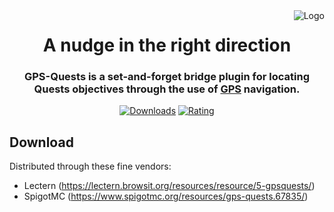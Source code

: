 <img src="https://i.imgur.com/cnSexvp.png" alt="Logo" align="right">
<div align="center">
  <h1>A nudge in the right direction</h1>
  <h3>GPS-Quests is a set-and-forget bridge plugin for locating Quests objectives through the use of <a href="https://www.spigotmc.org/resources/gps-1-9-1-16-the-first-ever-minecraft-global-positioning-system.53672/">GPS</a> navigation.</h3>
  
[![Downloads](https://img.shields.io/spiget/downloads/67835)](https://www.spigotmc.org/resources/gps-quests.67835/)
[![Rating](https://img.shields.io/spiget/stars/67835)](https://www.spigotmc.org/resources/gps-quests.67835/)
</div>

## Download
Distributed through these fine vendors:
- Lectern (https://lectern.browsit.org/resources/resource/5-gpsquests/)
- SpigotMC (https://www.spigotmc.org/resources/gps-quests.67835/)

